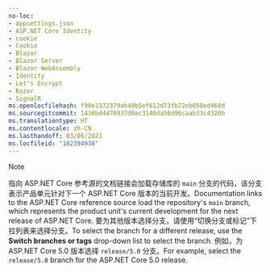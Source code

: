 ```yaml
---
no-loc:
- appsettings.json
- ASP.NET Core Identity
- cookie
- Cookie
- Blazor
- Blazor Server
- Blazor WebAssembly
- Identity
- Let's Encrypt
- Razor
- SignalR
ms.openlocfilehash: f90e1372379ab40b5ef612d73fb72eb050ed468d
ms.sourcegitcommit: 1436bd4d70937d6ec3140da56d96caab33c4320b
ms.translationtype: HT
ms.contentlocale: zh-CN
ms.lasthandoff: 03/06/2021
ms.locfileid: "102394938"
---
```

> [!NOTE]
> <span data-ttu-id="fa36d-101">指向 ASP.NET Core 参考源的文档链接会加载存储库的 `main` 分支的代码，该分支表示产品单元针对下一个 ASP.NET Core 版本的当前开发。</span><span class="sxs-lookup"><span data-stu-id="fa36d-101">Documentation links to the ASP.NET Core reference source load the repository's `main` branch, which represents the product unit's current development for the next release of ASP.NET Core.</span></span> <span data-ttu-id="fa36d-102">要为其他版本选择分支，请使用“切换分支或标记”下拉列表来选择分支。</span><span class="sxs-lookup"><span data-stu-id="fa36d-102">To select the branch for a different release, use the **Switch branches or tags** drop-down list to select the branch.</span></span> <span data-ttu-id="fa36d-103">例如，为 ASP.NET Core 5.0 版本选择 `release/5.0` 分支。</span><span class="sxs-lookup"><span data-stu-id="fa36d-103">For example, select the `release/5.0` branch for the ASP.NET Core 5.0 release.</span></span>
